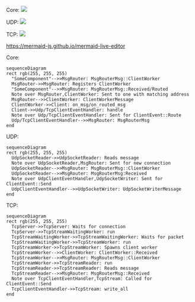 Core:
![](https://mermaid.ink/svg/eyJjb2RlIjoic2VxdWVuY2VEaWFncmFtXG5yZWN0IHJnYigyNTUsIDI1NSwgMjU1KVxuICBcIlNvbWVDb21wb25lbnRcIi0tPj5NZXNzYWdlUm91dGVyOiBNZXNzYWdlUm91dGVyTWVzc2FnZTo6Q2xpZW50V29ya2VyXG4gIE1lc3NhZ2VSb3V0ZXItPj5NZXNzYWdlUm91dGVyOiBSZWdpc3RlcnMgQ2xpZW50V29ya2VyXG4gIFwiU29tZUNvbXBvbmVudFwiLS0-Pk1lc3NhZ2VSb3V0ZXI6IE1lc3NhZ2VSb3V0ZXJNZXNzYWdlOjpSZWNlaXZlZC9Sb3V0ZWRcbiAgTm90ZSBvdmVyIE1lc3NhZ2VSb3V0ZXIsQ2xpZW50V29ya2VyOiBTZW50IHRvIG9uZSB3aXRoIG1hdGNoaW5nIGFkZHJlc3NcbiAgTWVzc2FnZVJvdXRlci0tPj5DbGllbnRXb3JrZXI6IENsaWVudFdvcmtlck1lc3NhZ2VcbiAgQ2xpZW50V29ya2VyLT4-Q2xpZW50OiBvbl9tc2cvb25fcm91dGVkX21zZ1xuICBDbGllbnQtPj5VZHAvVGNwQ2xpZW50RXZlbnRIYW5kbGVyOiBoYW5kbGVcbiAgTm90ZSBvdmVyIFVkcC9UY3BDbGllbnRFdmVudEhhbmRsZXI6IFNlbnQgZm9yIENsaWVudEV2ZW50OjpSb3V0ZVxuICBVZHAvVGNwQ2xpZW50RXZlbnRIYW5kbGVyLS0-Pk1lc3NhZ2VSb3V0ZXI6IE1lc3NhZ2VSb3V0ZXJNZXNzYWdlXG5lbmQiLCJtZXJtYWlkIjp7InRoZW1lIjoiZGVmYXVsdCJ9LCJ1cGRhdGVFZGl0b3IiOmZhbHNlfQ)

UDP:
![](https://mermaid.ink/svg/eyJjb2RlIjoic2VxdWVuY2VEaWFncmFtXG5yZWN0IHJnYigyNTUsIDI1NSwgMjU1KVxuICBVZHBTb2NrZXRSZWFkZXItPj5VZHBTb2NrZXRSZWFkZXI6IFJlYWRzIG1lc3NhZ2VcbiAgTm90ZSBvdmVyIFVkcFNvY2tldFJlYWRlcixNZXNzYWdlUm91dGVyOiBTZW50IGZvciBuZXcgY29ubmVjdGlvblxuICBVZHBTb2NrZXRSZWFkZXItLT4-TWVzc2FnZVJvdXRlcjogTWVzc2FnZVJvdXRlck1lc3NhZ2U6OkNsaWVudFdvcmtlclxuICBVZHBTb2NrZXRSZWFkZXItLT4-TWVzc2FnZVJvdXRlcjogTWVzc2FnZVJvdXRlck1lc3NhZ2U6UmVjZWl2ZWRcbiAgTm90ZSBvdmVyIFVkcENsaWVudEV2ZW50SGFuZGxlcixVZHBTb2NrZXRXcml0ZXI6IFNlbnQgZm9yIENsaWVudEV2ZW50OjpTZW5kXG4gIFVkcENsaWVudEV2ZW50SGFuZGxlci0tPj5VZHBTb2NrZXRXcml0ZXI6IFVkcFNvY2tldFdyaXRlck1lc3NhZ2VcbmVuZCIsIm1lcm1haWQiOnsidGhlbWUiOiJkZWZhdWx0In0sInVwZGF0ZUVkaXRvciI6ZmFsc2V9)

TCP:
![](https://mermaid.ink/svg/eyJjb2RlIjoic2VxdWVuY2VEaWFncmFtXG5yZWN0IHJnYigyNTUsIDI1NSwgMjU1KVxuICBUY3BTZXJ2ZXItPj5UY3BTZXJ2ZXI6IFdhaXRzIGZvciBjb25uZWN0aW9uXG4gIFRjcFNlcnZlci0-PlRjcFN0cmVhbVdhaXRpbmdXb3JrZXI6IHJ1blxuICBUY3BTdHJlYW1XYWl0aW5nV29ya2VyLT4-VGNwU3RyZWFtV2FpdGluZ1dvcmtlcjogV2FpdHMgZm9yIHBhY2tldFxuICBUY3BTdHJlYW1XYWl0aW5nV29ya2VyLT4-VGNwU3RyZWFtV29ya2VyOiBydW5cbiAgVGNwU3RyZWFtV29ya2VyLT4-VGNwU3RyZWFtV29ya2VyOiBTcGF3bnMgY2xpZW50IHdvcmtlclxuICBUY3BTdHJlYW1Xb3JrZXItLT4-Q2xpZW50V29ya2VyOiBDbGllbnRXb3JrZXI6OlJlY2VpdmVkXG4gIFRjcFN0cmVhbVdvcmtlci0tPj5NZXNzYWdlUm91dGVyOiBNZXNzYWdlUm91dGVyTWVzc2FnZTo6Q2xpZW50V29ya2VyXG4gIFRjcFN0cmVhbVdvcmtlci0-PlRjcFN0cmVhbVJlYWRlcjogcnVuXG4gIFRjcFN0cmVhbVJlYWRlci0-PlRjcFN0cmVhbVJlYWRlcjogUmVhZHMgbWVzc2FnZVxuICBUY3BTdHJlYW1SZWFkZXItLT4-TWVzc2FnZVJvdXRlcjogTWVzc2FnZVJvdXRlck1lc3NhZ2U6OlJlY2VpdmVkXG4gIE5vdGUgb3ZlciBUY3BDbGllbnRFdmVudEhhbmRsZXIsVGNwU3RyZWFtOiBDYWxsZWQgZm9yIENsaWVudEV2ZW50OjpTZW5kXG4gIFRjcENsaWVudEV2ZW50SGFuZGxlci0-PlRjcFN0cmVhbTogd3JpdGVfYWxsXG5lbmQiLCJtZXJtYWlkIjp7InRoZW1lIjoiZGVmYXVsdCJ9LCJ1cGRhdGVFZGl0b3IiOmZhbHNlfQ)

https://mermaid-js.github.io/mermaid-live-editor

Core:
```
sequenceDiagram
rect rgb(255, 255, 255)
  "SomeComponent"-->>MsgRouter: MsgRouterMsg::ClientWorker
  MsgRouter->>MsgRouter: Registers ClientWorker
  "SomeComponent"-->>MsgRouter: MsgRouterMsg::Received/Routed
  Note over MsgRouter,ClientWorker: Sent to one with matching address
  MsgRouter-->>ClientWorker: ClientWorkerMessage
  ClientWorker->>Client: on_msg/on_routed_msg
  Client->>Udp/TcpClientEventHandler: handle
  Note over Udp/TcpClientEventHandler: Sent for ClientEvent::Route
  Udp/TcpClientEventHandler-->>MsgRouter: MsgRouterMsg
end
```

UDP:
```
sequenceDiagram
rect rgb(255, 255, 255)
  UdpSocketReader->>UdpSocketReader: Reads message
  Note over UdpSocketReader,MsgRouter: Sent for new connection
  UdpSocketReader-->>MsgRouter: MsgRouterMsg::ClientWorker
  UdpSocketReader-->>MsgRouter: MsgRouterMsg:Received
  Note over UdpClientEventHandler,UdpSocketWriter: Sent for ClientEvent::Send
  UdpClientEventHandler-->>UdpSocketWriter: UdpSocketWriterMessage
end
```

TCP:
```
sequenceDiagram
rect rgb(255, 255, 255)
  TcpServer->>TcpServer: Waits for connection
  TcpServer->>TcpStreamWaitingWorker: run
  TcpStreamWaitingWorker->>TcpStreamWaitingWorker: Waits for packet
  TcpStreamWaitingWorker->>TcpStreamWorker: run
  TcpStreamWorker->>TcpStreamWorker: Spawns client worker
  TcpStreamWorker-->>ClientWorker: ClientWorker::Received
  TcpStreamWorker-->>MsgRouter: MsgRouterMsg::ClientWorker
  TcpStreamWorker->>TcpStreamReader: run
  TcpStreamReader->>TcpStreamReader: Reads message
  TcpStreamReader-->>MsgRouter: MsgRouterMsg::Received
  Note over TcpClientEventHandler,TcpStream: Called for ClientEvent::Send
  TcpClientEventHandler->>TcpStream: write_all
end
```